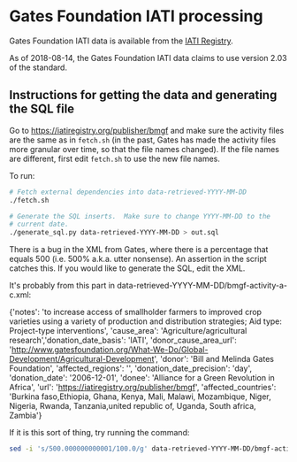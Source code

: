 # Gates Foundation IATI processing

Gates Foundation IATI data is available from the [IATI
Registry](https://iatiregistry.org/publisher/bmgf).

As of 2018-08-14, the Gates Foundation IATI data claims to use version 2.03 of
the standard.

## Instructions for getting the data and generating the SQL file

Go to https://iatiregistry.org/publisher/bmgf and make sure the activity files
are the same as in `fetch.sh` (in the past, Gates has made the activity files
more granular over time, so that the file names changed). If the file names are
different, first edit `fetch.sh` to use the new file names.

To run:

```bash
# Fetch external dependencies into data-retrieved-YYYY-MM-DD
./fetch.sh

# Generate the SQL inserts.  Make sure to change YYYY-MM-DD to the
# current date.
./generate_sql.py data-retrieved-YYYY-MM-DD > out.sql
```

There is a bug in the XML from Gates, where there is a percentage that
equals 500 (i.e. 500% a.k.a. utter nonsense). An assertion in the script
catches this. If you would like to generate the SQL, edit the XML.

It's probably from this part in data-retrieved-YYYY-MM-DD/bmgf-activity-a-c.xml:

{'notes': 'to increase access of smallholder farmers to improved crop varieties using a variety of production and distribution strategies; Aid type: Project-type interventions', 'cause_area': 'Agriculture/agricultural research','donation_date_basis': 'IATI', 'donor_cause_area_url': 'http://www.gatesfoundation.org/What-We-Do/Global-Development/Agricultural-Development', 'donor': 'Bill and Melinda Gates Foundation', 'affected_regions': '', 'donation_date_precision': 'day', 'donation_date': '2006-12-01', 'donee': 'Alliance for a Green Revolution in Africa', 'url': 'https://iatiregistry.org/publisher/bmgf', 'affected_countries': 'Burkina faso,Ethiopia, Ghana, Kenya, Mali, Malawi, Mozambique, Niger, Nigeria, Rwanda, Tanzania,united republic of, Uganda, South africa, Zambia'}

If it is this sort of thing, try running the command:

```bash
sed -i 's/500.000000000001/100.0/g' data-retrieved-YYYY-MM-DD/bmgf-activity-a-c.xml
```

